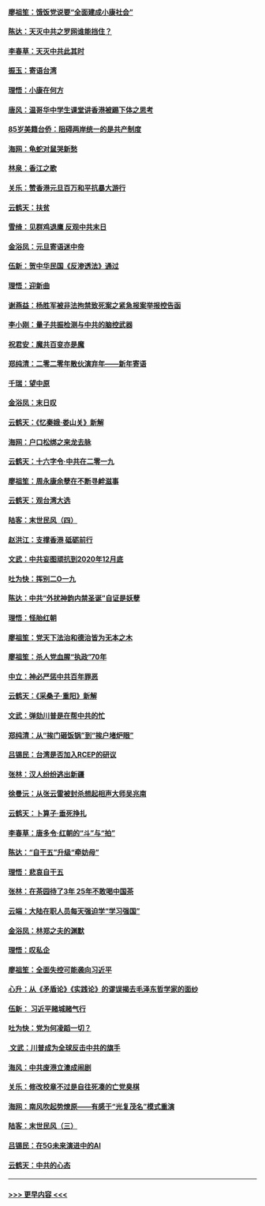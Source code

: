 #### [廖祖笙：饿饭党说要“全面建成小康社会”](../pages/nsc993/n11767482.md?t=01050201) 
#### [陈达：天灭中共之罗网谁能挡住？](../pages/nsc993/n11767465.md?t=01050201) 
#### [李春草：天灭中共此其时](../pages/nsc993/n11767452.md?t=01050201) 
#### [振玉：寄语台湾](../pages/nsc993/n11767432.md?t=01050201) 
#### [理悟：小康在何方](../pages/nsc993/n11767394.md?t=01050201) 
#### [唐风：温哥华中学生课堂讲香港被踢下体之思考](../pages/nsc993/n11766848.md?t=01050201) 
#### [85岁美籍台侨：阻碍两岸统一的是共产制度](../pages/nsc993/n11765043.md?t=01050201) 
#### [海网：龟蛇对鼠哭新愁](../pages/nsc993/n11764895.md?t=01050201) 
#### [林泉：香江之歌](../pages/nsc993/n11764415.md?t=01050201) 
#### [关乐：赞香港元旦百万和平抗暴大游行](../pages/nsc993/n11764382.md?t=01050201) 
#### [云鹤天：扶贫](../pages/nsc993/n11764245.md?t=01050201) 
#### [雪绮：见群鸡退鹰  反观中共末日](../pages/nsc993/n11762112.md?t=01050201) 
#### [金浴凤：元旦寄语迷中帝](../pages/nsc993/n11761788.md?t=01050201) 
#### [伍新：贺中华民国《反渗透法》通过](../pages/nsc993/n11761994.md?t=01050201) 
#### [理悟：迎新曲](../pages/nsc993/n11761152.md?t=01050201) 
#### [谢燕益：杨胜军被非法拘禁致死案之紧急报案举报控告函](../pages/nsc993/n11756134.md?t=01050201) 
#### [李小刚：量子共振检测与中共的脑控武器](../pages/nsc993/n11754518.md?t=01050201) 
#### [祝君安：魔共百变亦是魔](../pages/nsc993/n11754469.md?t=01050201) 
#### [郑纯清：二零二零年散伙演弃年——新年寄语](../pages/nsc993/n11754195.md?t=01050201) 
#### [千瑞：望中原](../pages/nsc993/n11754159.md?t=01050201) 
#### [金浴凤：末日叹](../pages/nsc993/n11752359.md?t=01050201) 
#### [云鹤天：《忆秦娥‧娄山关》新解](../pages/nsc993/n11752348.md?t=01050201) 
#### [海网：户口松绑之来龙去脉](../pages/nsc993/n11752328.md?t=01050201) 
#### [云鹤天：十六字令‧中共在二零一九](../pages/nsc993/n11752305.md?t=01050201) 
#### [廖祖笙：周永康余孽在不断寻衅滋事](../pages/nsc993/n11751013.md?t=01050201) 
#### [云鹤天：观台湾大选](../pages/nsc993/n11751007.md?t=01050201) 
#### [陆客：末世民风（四）](../pages/nsc993/n11749203.md?t=01050201) 
#### [赵洪江：支撑香港 砥砺前行](../pages/nsc993/n11748482.md?t=01050201) 
#### [文武：中共妄图顽抗到2020年12月底](../pages/nsc993/n11748446.md?t=01050201) 
#### [吐为快：挥别二O一九](../pages/nsc993/n11748411.md?t=01050201) 
#### [陈达：中共“外扰神韵内禁圣诞”自证是妖孽](../pages/nsc993/n11748226.md?t=01050201) 
#### [理悟：怪胎红朝](../pages/nsc993/n11748206.md?t=01050201) 
#### [廖祖笙：党天下法治和德治皆为无本之木](../pages/nsc993/n11748135.md?t=01050201) 
#### [廖祖笙：杀人党血腥“执政”70年](../pages/nsc993/n11745144.md?t=01050201) 
#### [中立：神必严惩中共百年罪恶](../pages/nsc993/n11744970.md?t=01050201) 
#### [云鹤天：《采桑子‧重阳》新解](../pages/nsc993/n11744948.md?t=01050201) 
#### [文武：弹劾川普是在帮中共的忙](../pages/nsc993/n11744758.md?t=01050201) 
#### [郑纯清：从“挨门砸饭锅”到“挨户堵炉眼”](../pages/nsc993/n11744745.md?t=01050201) 
#### [吕锡民：台湾是否加入RCEP的研议](../pages/nsc993/n11744701.md?t=01050201) 
#### [张林：汉人纷纷逃出新疆](../pages/nsc993/n11743530.md?t=01050201) 
#### [徐曼沅：从张云雷被封杀想起相声大师吴兆南](../pages/nsc993/n11741816.md?t=01050201) 
#### [云鹤天：卜算子‧垂死挣扎](../pages/nsc993/n11739956.md?t=01050201) 
#### [李春草：唐多令‧红朝的“斗”与“拍”](../pages/nsc993/n11739830.md?t=01050201) 
#### [陈达：“自干五”升级“牵妨母”](../pages/nsc993/n11739724.md?t=01050201) 
#### [理悟：悲哀自干五](../pages/nsc993/n11739547.md?t=01050201) 
#### [张林：在茶园待了3年 25年不敢喝中国茶](../pages/nsc993/n11739240.md?t=01050201) 
#### [云端：大陆在职人员每天强迫学“学习强国”](../pages/nsc993/n11738735.md?t=01050201) 
#### [金浴凤：林郑之夫的渊默](../pages/nsc993/n11737735.md?t=01050201) 
#### [理悟：叹私企](../pages/nsc993/n11737715.md?t=01050201) 
#### [廖祖笙：全面失控可能袭向习近平](../pages/nsc993/n11737704.md?t=01050201) 
#### [心升：从《矛盾论》《实践论》的谬误揭去毛泽东哲学家的面纱](../pages/nsc993/n11736962.md?t=01050201) 
#### [伍新： 习近平赌城赌气行](../pages/nsc993/n11736929.md?t=01050201) 
#### [吐为快：党为何凌蹈一切？](../pages/nsc993/n11736915.md?t=01050201) 
#### [ 文武：川普成为全球反击中共的旗手](../pages/nsc993/n11736882.md?t=01050201) 
#### [海风：中共废港立澳成闹剧](../pages/nsc993/n11735857.md?t=01050201) 
#### [关乐：修改校章不过是自往死凑的亡党臭棋](../pages/nsc993/n11735097.md?t=01050201) 
#### [海网：南风吹起势燎原——有感于“光复茂名”模式重演](../pages/nsc993/n11732308.md?t=01050201) 
#### [陆客：末世民风（三）](../pages/nsc993/n11732211.md?t=01050201) 
#### [吕锡民：在5G未来演进中的AI](../pages/nsc993/n11730010.md?t=01050201) 
#### [云鹤天：中共的心态](../pages/nsc993/n11729906.md?t=01050201) 

----
#### [ >>> 更早内容 <<< ](../indexes/nsc993-earlier.md)

